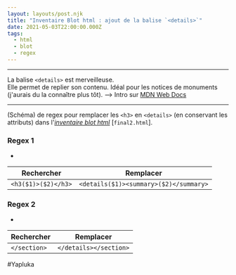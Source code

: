 ```yaml
---
layout: layouts/post.njk
title: "Inventaire Blot html : ajout de la balise `<details>`"
date: 2021-05-03T22:00:00.000Z
tags:
  - html
  - blot
  - regex
---
```

***
La balise `<details>` est merveilleuse.  
Elle permet de replier son contenu. Idéal pour les notices de monuments (j'aurais du la connaître plus tôt). --> Intro sur [MDN Web Docs](https://developer.mozilla.org/fr/docs/Web/HTML/Element/details)
***
(Schéma) de regex pour remplacer les `<h3>` en `<details>` (en conservant les attributs) dans l'[*inventaire blot html*](https://inventaire-blot.netlify.app/final2.html) [`final2.html`].

### Regex 1
*
|Rechercher|Remplacer|
|---|---|
|`<h3($1)>($2)</h3>`|`<details($1)><summary>($2)</summary>`|



### Regex 2
*
|Rechercher|Remplacer|
|---|---|
|`</section>`|`</details></section>`|




#Yapluka